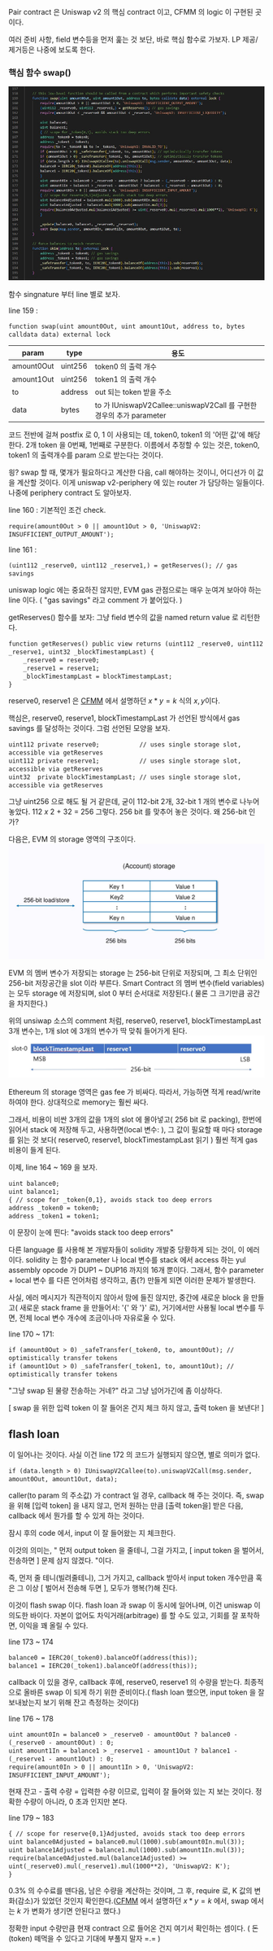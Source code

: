 Pair contract 은 Uniswap v2 의 핵심 contract 이고, CFMM 의 logic 이 구현된 곳이다.

여러 준비 사항, field 변수등을 먼저 훑는 것 보단, 바로 핵심 함수로 가보자. LP 제공/제거등은 나중에 보도록 한다.

### 핵심 함수 swap()
![Swap()](./uni-v2-pair-swap.jpg)

함수 singnature 부터 line 별로 보자.

line 159 :
```
function swap(uint amount0Out, uint amount1Out, address to, bytes calldata data) external lock
```

| param | type | 용도 |
| ------ | ------ | ------ |
| amount0Out | uint256 | token0 의 출력 개수 |
| amount1Out | uint256 | token1 의 출력 개수 |
| to | address | out 되는 token 받을 주소 |
| data | bytes | to 가 IUniswapV2Callee::uniswapV2Call 를 구현한 경우의 추가 parameter |

코드 전반에 걸쳐 postfix 로 0, 1 이 사용되는 데, token0, token1 의 '어떤 값'에 해당한다. 2개 token 을 0번째, 1번째로 구분한다.
이름에서 추정할 수 있는 것은, token0, token1 의 출력개수를 param 으로 받는다는 것이다. 

읭? swap 할 때, 몇개가 필요하다고 계산한 다음, call 해야하는 것이니, 어디선가 이 값을 계산할 것이다. 이게 uniswap v2-periphery 에 있는 router 가 담당하는 일들이다. 나중에 periphery contract 도 알아보자.

line 160 : 기본적인 조건 check.
```
require(amount0Out > 0 || amount1Out > 0, 'UniswapV2: INSUFFICIENT_OUTPUT_AMOUNT');
```

line 161 :
```
(uint112 _reserve0, uint112 _reserve1,) = getReserves(); // gas savings
```
uniswap logic 에는 중요하진 않지만, EVM gas 관점으로는 매우 눈여겨 보아야 하는 line 이다. ( "gas savings" 라고 comment 가 붙어있다. ) 

getReserves() 함수를 보자: 그냥 field 변수의 값을 named return value 로 리턴한다.
```
function getReserves() public view returns (uint112 _reserve0, uint112 _reserve1, uint32 _blockTimestampLast) {
    _reserve0 = reserve0;
    _reserve1 = reserve1;
    _blockTimestampLast = blockTimestampLast;
}
```
reserve0, reserve1 은 [CFMM](./../CFMM/README.md) 에서 설명하던 $x*y=k$ 식의 $x,y$이다.

핵심은, reserve0, reserve1, blockTimestampLast 가 선언된 방식에서 gas savings 를 달성하는 것이다. 그럼 선언된 모양을 보자.
```
uint112 private reserve0;           // uses single storage slot, accessible via getReserves
uint112 private reserve1;           // uses single storage slot, accessible via getReserves
uint32  private blockTimestampLast; // uses single storage slot, accessible via getReserves
```
그냥 uint256 으로 해도 될 거 같은데, 굳이 112-bit 2개, 32-bit 1 개의 변수로 나누어 놓았다. 112 *x* 2 + 32 = 256 그렇다. 256 bit 를 맞추어 놓은 것이다. 왜 256-bit 인가?

다음은, EVM 의 storage 영역의 구조이다.
![EVM storage](./evm-storage.jpg)

EVM 의 멤버 변수가 저장되는 storage 는 256-bit 단위로 저장되며, 그 최소 단위인 256-bit 저장공간을 slot 이라 부른다. Smart Contract 의 멤버 변수(field variables) 는 모두 storage 에 저장되며, slot 0 부터 순서대로 저장된다.( 물론 그 크기만큼 공간을 차지한다.)

위의 unsiwap 소스의 comment 처럼, reserve0, reserve1, blockTimestampLast 3개 변수는, 1개 slot 에 3개의 변수가 딱 맞춰 들어가게 된다. 
![slot0](./slot0.jpg)

Ethereum 의 storage 영역은 gas fee 가 비싸다. 따라서, 가능하면 적게 read/write 하여야 한다. 상대적으로 memory는 훨씬 싸다. 

그래서, 비용이 비싼 3개의 값을 1개의 slot 에 몰아넣고( 256 bit 로 packing), 한번에 읽어서 stack 에 저장해 두고, 사용하면(local 변수: ), 그 값이 필요할 때 마다 storage 를 읽는 것 보다( reserve0, reserve1, blockTimestampLast 읽기 ) 훨씬 적게 gas 비용이 들게 된다.

이제, line 164 ~ 169 을 보자.
```
uint balance0;
uint balance1;
{ // scope for _token{0,1}, avoids stack too deep errors
address _token0 = token0;
address _token1 = token1;
```

이 문장이 눈에 띈다: "avoids stack too deep errors"

다른 language 를 사용해 본 개발자들이 solidity 개발중 당황하게 되는 것이, 이 에러이다. solidity 는 함수 parameter 나 local 변수를 stack 에서 access 하는 yul assembly opcode 가 DUP1 ~ DUP16 까지의 16개 뿐이다. 그래서, 함수 parameter + local 변수 를 다른 언어처럼 생각하고, 좀(?) 만들게 되면 이러한 문제가 발생한다.

사실,  에러 메시지가 직관적이지 않아서 맘에 들진 않지만, 중간에 새로운 block 을 만들고( 새로운 stack frame 을 만들어서: '{' 와 '}' 로), 거기에서만 사용될 local 변수를 두면, 전체 local 변수 개수에 조금이나마 자유로울 수 있다.


line 170 ~ 171:
```
if (amount0Out > 0) _safeTransfer(_token0, to, amount0Out); // optimistically transfer tokens
if (amount1Out > 0) _safeTransfer(_token1, to, amount1Out); // optimistically transfer tokens
```
"그냥 swap 된 물량 전송하는 거네?" 라고 그냥 넘어가긴에 좀 이상하다.

[ swap 을 위한 입력 token 이 잘 들어온 건지 체크 하지 않고, 출력 token 을 보낸다! ]

## flash loan
이 일어나는 것이다. 사실 이건 line 172 의 코드가 실행되지 않으면, 별로 의미가 없다.
```
if (data.length > 0) IUniswapV2Callee(to).uniswapV2Call(msg.sender, amount0Out, amount1Out, data);
```
caller(to param 의 주소값) 가 contract 일 경우, callback 해 주는 것이다. 즉, swap 을 위해 [입력 token] 을 내지 않고, 먼저 원하는 만큼 [출력 token을] 받은 다음, callback 에서 뭔가를 할 수 있게 하는 것이다.

잠시 후의 code 에서, input 이 잘 들어왔는 지 체크한다.

이것의 의미는, 
" 먼저 output token 을 줄테니, 그걸 가지고, [ input token 을 벌어서, 전송하면 ] 문제 삼지 않겠다. "이다.

즉, 먼저 줄 테니(빌려줄테니), 그거 가지고, callback 받아서 input token 개수만큼 혹은 그 이상 [ 벌어서 전송해 두면 ], 모두가 행복(?)해 진다.

이것이 flash swap 이다. flash loan 과 swap 이 동시에 일어나며, 이건 uniswap 이 의도한 바이다. 자본이 없어도 차익거래(arbitrage) 를 할 수도 있고, 기회를 잘 포착하면, 이익을 꽤 올릴 수 있다.


line 173 ~ 174
```
balance0 = IERC20(_token0).balanceOf(address(this));
balance1 = IERC20(_token1).balanceOf(address(this));
```
callback 이 있을 경우, callback 후에, reserve0, reserve1 의 수량을 받는다. 최종적으로 올바른 swap 이 되게 하기 위한 준비이다.( flash loan 했으면, input token 을 잘 보내놨는지 보기 위해 잔고 측정하는 것이다)

line 176 ~ 178
```
uint amount0In = balance0 > _reserve0 - amount0Out ? balance0 - (_reserve0 - amount0Out) : 0;
uint amount1In = balance1 > _reserve1 - amount1Out ? balance1 - (_reserve1 - amount1Out) : 0;
require(amount0In > 0 || amount1In > 0, 'UniswapV2: INSUFFICIENT_INPUT_AMOUNT');
```
현재 잔고 - 출력 수량 = 입력한 수량
이므로, 입력이 잘 들어와 있는 지 보는 것이다. 정확한 수량이 아니라, 0 초과 인지만 본다.

line 179 ~ 183
```
{ // scope for reserve{0,1}Adjusted, avoids stack too deep errors
uint balance0Adjusted = balance0.mul(1000).sub(amount0In.mul(3));
uint balance1Adjusted = balance1.mul(1000).sub(amount1In.mul(3));
require(balance0Adjusted.mul(balance1Adjusted) >= uint(_reserve0).mul(_reserve1).mul(1000**2), 'UniswapV2: K');
}
```
0.3% 의 수수료를 뗀다음, 남은 수량을 계산하는 것이며, 그 후, require 로, K 값의 변화(감소)가 있었던 것인지 확인한다.([CFMM](./../1-CFMM/README.md) 에서 설명하던 $x*y=k$ 에서, swap 에서는 $k$ 가 변화가 생기면 안된다고 했다.) 

정확한 input 수량만큼 현재 contract 으로 들어온 건지 여기서 확인하는 셈이다. ( 돈(token) 떼먹을 수 있다고 기대에 부풀지 말자 =.= )
